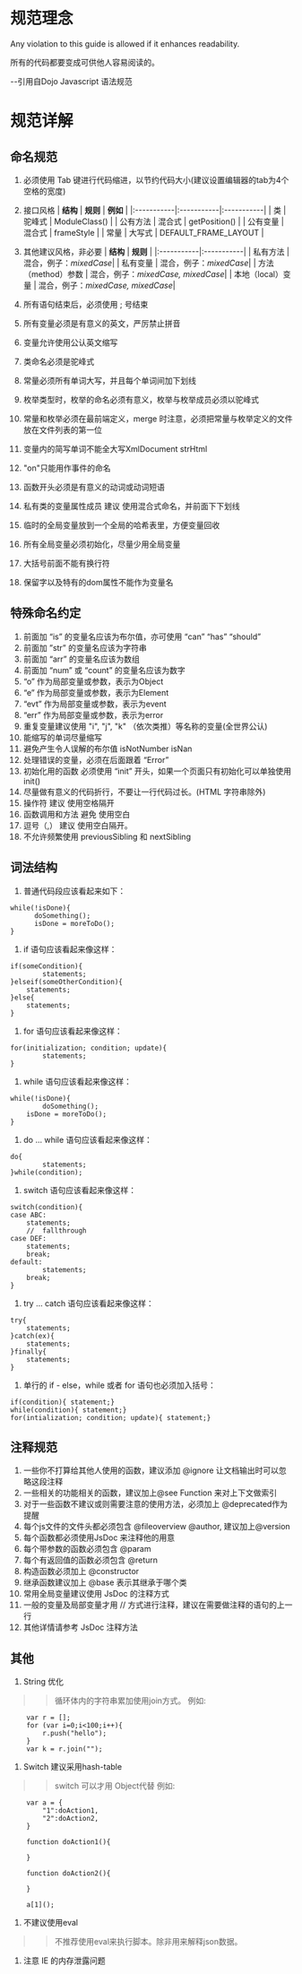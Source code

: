 # 规范理念 #

Any violation to this guide is allowed if it enhances readability.

所有的代码都要变成可供他人容易阅读的。

--引用自Dojo Javascript 语法规范


# 规范详解 #

## 命名规范 ##

  1. 必须使用 Tab 键进行代码缩进，以节约代码大小(建议设置编辑器的tab为4个空格的宽度)
  1. 接口风格
| **结构** | **规则** | **例如** |
|:-----------|:-----------|:-----------|
| 类 | 驼峰式 | ModuleClass() |
| 公有方法 | 混合式 | getPosition() |
| 公有变量 | 混合式 | frameStyle |
| 常量 | 大写式 | DEFAULT\_FRAME\_LAYOUT |

  1. 其他建议风格，非必要
| **结构** | **规则** |
|:-----------|:-----------|
| 私有方法 | 混合，例子：_mixedCase_|
| 私有变量 | 混合，例子：_mixedCase_|
| 方法（method）参数 | 混合，例子：_mixedCase, mixedCase_|
| 本地（local）变量 | 混合，例子：_mixedCase, mixedCase_|

  1. 所有语句结束后，必须使用 ; 号结束
  1. 所有变量必须是有意义的英文，严厉禁止拼音
  1. 变量允许使用公认英文缩写
  1. 类命名必须是驼峰式
  1. 常量必须所有单词大写，并且每个单词间加下划线
  1. 枚举类型时，枚举的命名必须有意义，枚举与枚举成员必须以驼峰式
  1. 常量和枚举必须在最前端定义，merge 时注意，必须把常量与枚举定义的文件放在文件列表的第一位
  1. 变量内的简写单词不能全大写XmlDocument strHtml
  1. "on"只能用作事件的命名
  1. 函数开头必须是有意义的动词或动词短语
  1. 私有类的变量属性成员 建议 使用混合式命名，并前面下下划线
  1. 临时的全局变量放到一个全局的哈希表里，方便变量回收
  1. 所有全局变量必须初始化，尽量少用全局变量
  1. 大括号前面不能有换行符
  1. 保留字以及特有的dom属性不能作为变量名


## 特殊命名约定 ##

  1. 前面加 “is” 的变量名应该为布尔值，亦可使用 “can” “has” “should”
  1. 前面加 ”str” 的变量名应该为字符串
  1. 前面加 “arr” 的变量名应该为数组
  1. 前面加 “num” 或 “count” 的变量名应该为数字
  1. “o” 作为局部变量或参数，表示为Object
  1. “e” 作为局部变量或参数，表示为Element
  1. “evt” 作为局部变量或参数，表示为event
  1. “err” 作为局部变量或参数，表示为error
  1. 重复变量建议使用 "i", "j", "k" （依次类推）等名称的变量(全世界公认)
  1. 能缩写的单词尽量缩写
  1. 避免产生令人误解的布尔值 isNotNumber isNan
  1. 处理错误的变量，必须在后面跟着 “Error”
  1. 初始化用的函数 必须使用 “init” 开头，如果一个页面只有初始化可以单独使用 init()
  1. 尽量做有意义的代码折行，不要让一行代码过长。(HTML 字符串除外)
  1. 操作符 建议 使用空格隔开
  1. 函数调用和方法 避免 使用空白
  1. 逗号（,） 建议 使用空白隔开。
  1. 不允许频繁使用 previousSibling 和 nextSibling


## 词法结构 ##

  1. 普通代码段应该看起来如下：
```
while(!isDone){
      doSomething();
      isDone = moreToDo();
}
```
  1. if 语句应该看起来像这样：
```
if(someCondition){
        statements;
}elseif(someOtherCondition){
    statements;
}else{
    statements;
}
```
  1. for 语句应该看起来像这样：
```
for(initialization; condition; update){
        statements;
}
```
  1. while 语句应该看起来像这样：
```
while(!isDone){
        doSomething();
    isDone = moreToDo();
}
```
  1. do ... while 语句应该看起来像这样：
```
do{
        statements;
}while(condition);
```
  1. switch 语句应该看起来像这样：
```
switch(condition){
case ABC:
    statements;
    //  fallthrough
case DEF:
    statements;
    break;
default:
        statements;
    break;
}
```
  1. try ... catch 语句应该看起来像这样：
```
try{
    statements;
}catch(ex){
    statements;
}finally{
    statements;
}
```
  1. 单行的 if - else，while 或者 for 语句也必须加入括号：
```
if(condition){ statement;}
while(condition){ statement;}
for(intialization; condition; update){ statement;}
```



## 注释规范 ##

  1. 一些你不打算给其他人使用的函数，建议添加 @ignore 让文档输出时可以忽略这段注释
  1. 一些相关的功能相关的函数，建议加上@see Function 来对上下文做索引
  1. 对于一些函数不建议或则需要注意的使用方法，必须加上 @deprecated作为提醒
  1. 每个js文件的文件头都必须包含 @fileoverview @author, 建议加上@version
  1. 每个函数都必须使用JsDoc 来注释他的用意
  1. 每个带参数的函数必须包含 @param
  1. 每个有返回值的函数必须包含 @return
  1. 构造函数必须加上 @constructor
  1. 继承函数建议加上 @base 表示其继承于哪个类
  1. 常用全局变量建议使用 JsDoc 的注释方式
  1. 一般的变量及局部变量才用 // 方式进行注释，建议在需要做注释的语句的上一行
  1. 其他详情请参考 JsDoc 注释方法


## 其他 ##

  1. String 优化
> > 循环体内的字符串累加使用join方式。 例如:
```
	var r = [];
	for (var i=0;i<100;i++){
		r.push("hello");
	}
	var k = r.join("");
```
  1. Switch 建议采用hash-table
> > switch 可以才用 Object代替 例如:
```
	var a = {
		"1":doAction1,
		"2":doAction2,
	}
	
	function doAction1(){
 
	}
 
	function doAction2(){
 
	}
 
	a[1]();
```
  1. 不建议使用eval
> > 不推荐使用eval来执行脚本。除非用来解释json数据。
  1. 注意 IE 的内存泄露问题